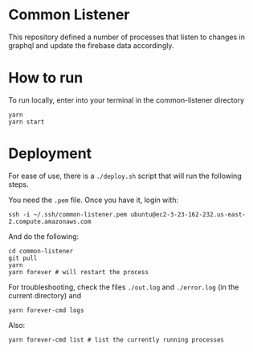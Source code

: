# Common Listener

This repository defined a number of processes that listen to changes in graphql and update the firebase data accordingly.

# How to run
To run locally, enter into your terminal in the common-listener directory
```
yarn
yarn start 
```


# Deployment


For ease of use, there is a `./deploy.sh` script that will run the following steps.


You need the `.pem` file. Once you have it, login with:

```
ssh -i ~/.ssh/common-listener.pem ubuntu@ec2-3-23-162-232.us-east-2.compute.amazonaws.com
```

And do the following:

```
cd common-listener
git pull
yarn
yarn forever # will restart the process
```

For troubleshooting, check the files `./out.log` and `./error.log` (in the current directory) and
```
yarn forever-cmd logs
```
Also:
```
yarn forever-cmd list # list the currently running processes
```




